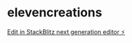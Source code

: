 # elevencreations

[Edit in StackBlitz next generation editor ⚡️](https://stackblitz.com/~/github.com/localhostesszw/elevencreations)